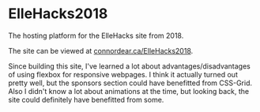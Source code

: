 # ElleHacks2018
The hosting platform for the ElleHacks site from 2018.

The site can be viewed at [connordear.ca/ElleHacks2018](https://connordear.ca/ElleHacks2018).

Since building this site, I've learned a lot about advantages/disadvantages of using flexbox for responsive webpages. I think it actually turned out pretty well, but the sponsors section could have benefitted from CSS-Grid. Also I didn't know a lot about animations at the time, but looking back, the site could definitely have benefitted from some.

